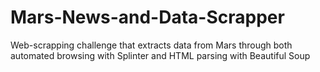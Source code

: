 # Mars-News-and-Data-Scrapper
Web-scrapping challenge that  extracts data from Mars through both automated browsing with Splinter and HTML parsing with Beautiful Soup
